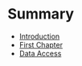 # Summary

* [Introduction](README.md)
* [First Chapter](chapter1.md)
* [Data Access](data_access.tex)


